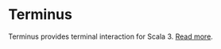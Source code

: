 # Terminus

Terminus provides terminal interaction for Scala 3. [Read more](http://www.creativescala.org/terminus).
